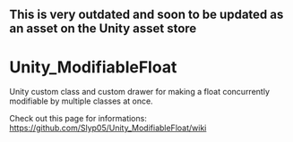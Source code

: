 ## This is very outdated and soon to be updated as an asset on the Unity asset store

# Unity_ModifiableFloat
Unity custom class and custom drawer for making a float concurrently modifiable by multiple classes at once.

Check out this page for informations:  
https://github.com/Slyp05/Unity_ModifiableFloat/wiki
